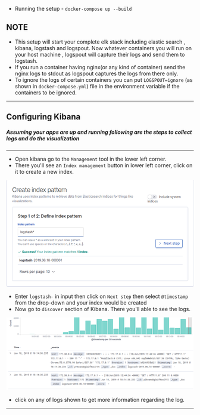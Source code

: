 * Running the setup - `docker-compose up --build`

## NOTE
- This setup will start your complete elk stack including elastic search , kibana, logstash and logspout.
Now whatever containers you will run on your host machine , logspout will capture their logs and send them to logstash.
- If you run a container having nginx(or any kind of container) send the nginx logs to stdout as logspout captures the logs from there only.
- To ignore the logs of certain containers you can put `LOGSPOUT=ignore` (as shown in `docker-compose.yml`) file in the environment variable if the containers to be ignored.

---
 

## Configuring Kibana

##### Assuming your apps are up and running following are the steps to collect logs and do the visualization 
 ---
* Open kibana go to the `Management` tool in the lower left corner.
* There you'll see an `Index management` button in lower left corner, click on it to create a new index.


![index](images/1.png)

* Enter `logstash-` in input then click on `Next step` then select `@timestamp` from the drop-down and your index would be created
* Now go to `discover` section of Kibana. There you'll able to see the logs. 


![logs](images/2.png)

* click on any of logs shown to get more information regarding the log.

***
